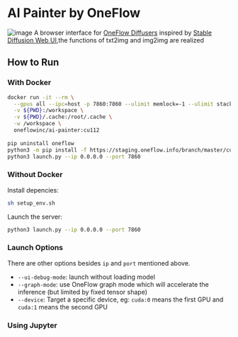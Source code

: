 # AI Painter by OneFlow

![image](https://user-images.githubusercontent.com/76760002/208841976-2b7e1e88-5404-4113-a1e3-02a38e727a9c.png)
A browser interface for [OneFlow Diffusers](https://github.com/Oneflow-Inc/diffusers) inspired by [Stable Diffusion Web UI](https://github.com/AUTOMATIC1111/stable-diffusion-webui),the functions of txt2img and img2img are realized


## How to Run

### With Docker

```bash
docker run -it --rm \
  --gpus all --ipc=host -p 7860:7860 --ulimit memlock=-1 --ulimit stack=67108864 \
  -v ${PWD}:/workspace \
  -v ${PWD}/.cache:/root/.cache \
  -w /workspace \
  oneflowinc/ai-painter:cu112 
  
pip uninstall oneflow
python3 -m pip install -f https://staging.oneflow.info/branch/master/cu112 --pre oneflow
python3 launch.py --ip 0.0.0.0 --port 7860
```

### Without Docker

Install depencies:

```bash
sh setup_env.sh
```

Launch the server:

```bash
python3 launch.py --ip 0.0.0.0 --port 7860
```

### Launch Options

There are other options besides `ip` and `port` mentioned above.

- `--ui-debug-mode`: launch without loading model
- `--graph-mode`: use OneFlow graph mode which will accelerate the inference (but limited by fixed tensor shape)
- `--device`: Target a specific device, eg: `cuda:0` means the first GPU and `cuda:1` means the second GPU

### Using Jupyter

